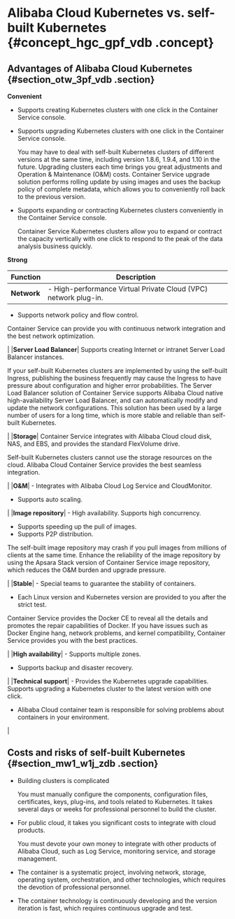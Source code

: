 # Alibaba Cloud Kubernetes vs. self-built Kubernetes {#concept_hgc_gpf_vdb .concept}

## Advantages of Alibaba Cloud Kubernetes {#section_otw_3pf_vdb .section}

**Convenient**

-   Supports creating Kubernetes clusters with one click in the Container Service console.
-   Supports upgrading Kubernetes clusters with one click in the Container Service console.

    You may have to deal with self-built Kubernetes clusters of different versions at the same time, including version 1.8.6, 1.9.4, and 1.10 in the future. Upgrading clusters each time brings you great adjustments and Operation & Maintenance \(O&M\) costs. Container Service upgrade solution performs rolling update by using images and uses the backup policy of complete metadata, which allows you to conveniently roll back to the previous version.

-   Supports expanding or contracting Kubernetes clusters conveniently in the Container Service console.

    Container Service Kubernetes clusters allow you to expand or contract the capacity vertically with one click to respond to the peak of the data analysis business quickly.


**Strong**

|Function|Description|
|--------|-----------|
|**Network**| -   High-performance Virtual Private Cloud \(VPC\) network plug-in.
-   Supports network policy and flow control.

 Container Service can provide you with continuous network integration and the best network optimization.

 |
|**Server Load Balancer**| Supports creating Internet or intranet Server Load Balancer instances.

 If your self-built Kubernetes clusters are implemented by using the self-built Ingress, publishing the business frequently may cause the Ingress to have pressure about configuration and higher error probabilities. The Server Load Balancer solution of Container Service supports Alibaba Cloud native high-availability Server Load Balancer, and can automatically modify and update the network configurations. This solution has been used by a large number of users for a long time, which is more stable and reliable than self-built Kubernetes.

 |
|**Storage**| Container Service integrates with Alibaba Cloud cloud disk, NAS, and EBS, and provides the standard FlexVolume drive.

 Self-built Kubernetes clusters cannot use the storage resources on the cloud. Alibaba Cloud Container Service provides the best seamless integration.

 |
|**O&M**| -   Integrates with Alibaba Cloud Log Service and CloudMonitor.
-   Supports auto scaling.

 |
|**Image repository**| -   High availability. Supports high concurrency.
-   Supports speeding up the pull of images.
-   Supports P2P distribution.

 The self-built image repository may crash if you pull images from millions of clients at the same time. Enhance the reliability of the image repository by using the Apsara Stack version of Container Service image repository, which reduces the O&M burden and upgrade pressure.

 |
|**Stable**| -   Special teams to guarantee the stability of containers.
-   Each Linux version and Kubernetes version are provided to you after the strict test.

 Container Service provides the Docker CE to reveal all the details and promotes the repair capabilities of Docker. If you have issues such as Docker Engine hang, network problems, and kernel compatibility, Container Service provides you with the best practices.

 |
|**High availability**| -   Supports multiple zones.
-   Supports backup and disaster recovery.

 |
|**Technical support**| -   Provides the Kubernetes upgrade capabilities. Supports upgrading a Kubernetes cluster to the latest version with one click.
-   Alibaba Cloud container team is responsible for solving problems about containers in your environment.

 |

## Costs and risks of self-built Kubernetes {#section_mw1_w1j_zdb .section}

-   Building clusters is complicated

    You must manually configure the components, configuration files, certificates, keys, plug-ins, and tools related to Kubernetes. It takes several days or weeks for professional personnel to build the cluster.

-   For public cloud, it takes you significant costs to integrate with cloud products.

    You must devote your own money to integrate with other products of Alibaba Cloud, such as Log Service, monitoring service, and storage management.

-   The container is a systematic project, involving network, storage, operating system, orchestration, and other technologies, which requires the devotion of professional personnel.
-   The container technology is continuously developing and the version iteration is fast, which requires continuous upgrade and test.

